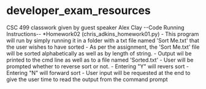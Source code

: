 # developer_exam_resources
 CSC 499 classwork given by guest speaker Alex Clay
 --Code Running Instructions--
 *Homework02 (chris_adkins_homework01.py)
	- This program will run by simply running it in a folder with a txt file named 'Sort Me.txt' that the user wishes to have sorted
		- As per the assignment, the 'Sort Me.txt' file will be sorted alphabetically as well as by length of string.
		- Output wil be printed to the cmd line as well as to a file named 'Sorted.txt'	
	- User will be prompted whether to reverse sort or not.
		 - Entering "Y" will revers sort
		 - Entering "N" will forward sort
	- User input will be requested at the end to give the user time to read the output from the command prompt

	
